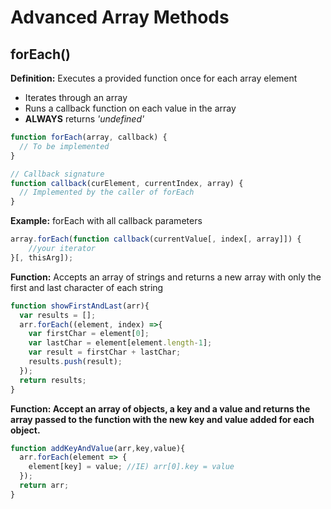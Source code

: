 # **Advanced Array Methods**

## **forEach()**

**Definition:** Executes a provided function once for each array element

* Iterates through an array
* Runs a callback function on each value in the array
* **ALWAYS** returns *'undefined'*

```js
function forEach(array, callback) {
  // To be implemented
}

// Callback signature
function callback(curElement, currentIndex, array) {
  // Implemented by the caller of forEach
}
```

**Example:** forEach with all callback parameters

```js
array.forEach(function callback(currentValue[, index[, array]]) {
    //your iterator
}[, thisArg]);
```

**Function:** Accepts an array of strings and returns a new array with only the first and last character of each string

```js
function showFirstAndLast(arr){
  var results = [];
  arr.forEach((element, index) =>{
    var firstChar = element[0];
    var lastChar = element[element.length-1];
    var result = firstChar + lastChar;
    results.push(result);
  });
  return results;
}
```

**Function: Accept an array of objects, a key and a value and returns the array passed to the function with the new key and value added for each object.**

```js
function addKeyAndValue(arr,key,value){
  arr.forEach(element => {
    element[key] = value; //IE) arr[0].key = value
  });
  return arr;
}
```
